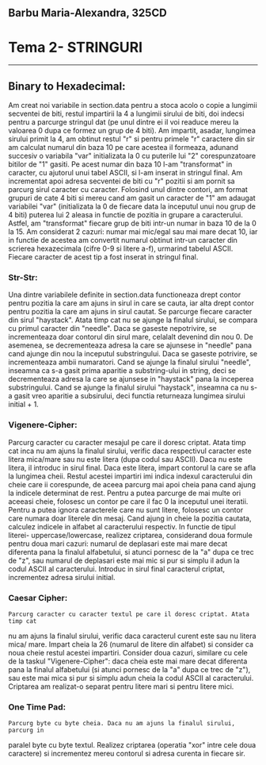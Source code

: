## Barbu Maria-Alexandra, 325CD 
# Tema 2- STRINGURI 
-------------------------------------------------------------------------------

## Binary to Hexadecimal:

Am creat noi variabile in section.data pentru a stoca acolo o copie a 
lungimii secventei de biti, restul impartirii la 4 a lungimii sirului de biti,
doi indecsi pentru a parcurge stringul dat (pe unul dintre ei il voi readuce 
mereu la valoarea 0 dupa ce formez un grup de 4 biti). 
Am impartit, asadar, lungimea sirului primit la 4, am obtinut restul "r" si
pentru primele "r" caractere din sir am calculat numarul din baza 10 pe care 
acestea il formeaza, adunand succesiv o variabila "var" initializata la 0 cu 
puterile lui "2" corespunzatoare bitilor de "1" gasiti. Pe acest numar din baza
10 l-am "transformat" in caracter, cu ajutorul unui tabel ASCII, si l-am 
inserat in stringul final.
Am incrementat apoi adresa secventei de biti cu "r" pozitii si am pornit sa
parcurg sirul caracter cu caracter. Folosind unul dintre contori, am format
grupuri de cate 4 biti si mereu cand am gasit un caracter de "1" am adaugat
variabilei "var" (initializata la 0 de fiecare data la inceputul unui nou grup
de 4 biti) puterea lui 2 aleasa in functie de pozitia in grupare a 
caracterului. Astfel, am "transformat" fiecare grup de biti intr-un numar in 
baza 10 de la 0 la 15. Am considerat 2 cazuri: numar mai mic/egal sau mai mare
decat 10, iar in functie de acestea am convertit numarul obtinut intr-un 
caracter din scrierea hexazecimala (cifre 0-9 si litere a-f), urmarind tabelul
ASCII. Fiecare caracter de acest tip a fost inserat in stringul final.     

### Str-Str:

Una dintre variabilele definite in section.data functioneaza drept contor
pentru pozitia la care am ajuns in sirul in care se cauta, iar alta drept 
contor pentru pozitia la care am ajuns in sirul cautat. Se parcurge fiecare 
caracter din sirul "haystack". Atata timp cat nu se ajunge la finalul sirului,
se compara cu primul caracter din "needle". Daca se gaseste nepotrivire, se
incrementeaza doar contorul din sirul mare, celalalt devenind din nou 0. De 
asemenea, se decrementeaza adresa la care se ajunsese in "needle" pana cand 
ajunge din nou la inceputul substringului. Daca se gaseste potrivire, se 
incrementeaza ambii numaratori. Cand se ajunge la finalul sirului "needle", 
inseamna ca s-a gasit prima aparitie a substring-ului in string, deci se 
decrementeaza adresa la care se ajunsese in "haystack" pana la inceperea 
substringului. Cand se ajunge la finalul sirului "haystack", inseamna ca nu s-a
gasit vreo aparitie a subsirului, deci functia returneaza lungimea sirului 
initial + 1. 

### Vigenere-Cipher:

Parcurg caracter cu caracter mesajul pe care il doresc criptat. Atata timp
cat inca nu am ajuns la finalul sirului, verific daca respectivul caracter este
litera mica/mare sau nu este litera (dupa codul sau ASCII). Daca nu este
litera, il introduc in sirul final. Daca este litera, impart contorul la care
se afla la lungimea cheii. Restul acestei impartiri imi indica indexul 
caracterului din cheie care ii corespunde, de aceea parcurg mai apoi cheia pana
cand ajung la indicele determinat de rest. Pentru a putea parcurge de mai multe
ori aceeasi cheie, folosesc un contor pe care il fac 0 la inceputul unei 
iteratii. Pentru a putea ignora caracterele care nu sunt litere, folosesc un 
contor care numara doar literele din mesaj. Cand ajung in cheie la pozitia
cautata, calculez indicele in alfabet al caracterului respectiv. In functie de
tipul literei- uppercase/lowercase, realizez criptarea, considerand doua 
formule pentru doua mari cazuri: numarul de deplasari este mai mare decat 
diferenta pana la finalul alfabetului, si atunci pornesc de la "a" dupa ce trec
de "z", sau numarul de deplasari este mai mic si pur si simplu il adun la codul
ASCII al caracterului. Introduc in sirul final caracterul criptat, incrementez 
adresa sirului initial.     

### Caesar Cipher:
	
	Parcurg caracter cu caracter textul pe care il doresc criptat. Atata timp cat
nu am ajuns la finalul sirului, verific daca caracterul curent este sau nu 
litera mica/ mare. Impart cheia la 26 (numarul de litere din alfabet) si 
consider ca noua cheie restul acestei impartiri. Consider doua cazuri, similare
cu cele de la taskul "Vigenere-Cipher": daca cheia este mai mare decat 
diferenta pana la finalul alfabetului (si atunci pornesc de la "a" dupa ce trec
de "z"), sau este mai mica si pur si simplu adun cheia la codul ASCII al
caracterului. Criptarea am realizat-o separat pentru litere mari si pentru
litere mici.  

### One Time Pad:

	Parcurg byte cu byte cheia. Daca nu am ajuns la finalul sirului, parcurg in
paralel byte cu byte textul. Realizez criptarea (operatia "xor" intre cele doua
caractere) si incrementez mereu contorul si adresa curenta in fiecare sir.  


